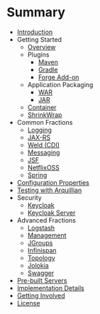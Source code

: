 # Summary

* [Introduction](README.adoc)
* Getting Started
  * [Overview](getting-started/basics.adoc)
  * Plugins
    * [Maven](getting-started/plugins/maven-plugin.adoc)
    * [Gradle](getting-started/plugins/gradle-plugin.adoc)
    * [Forge Add-on](getting-started/plugins/forge-addon.adoc)
  * Application Packaging
    * [WAR](getting-started/war-applications.adoc)
    * [JAR](getting-started/jar-applications.adoc)
  * [Container](getting-started/container.adoc)
  * [ShrinkWrap](getting-started/shrinkwrap.adoc)
* Common Fractions
  * [Logging](common/logging.adoc)
  * [JAX-RS](common/jax-rs.adoc)
  * [Weld (CDI)](common/weld_cdi.adoc)
  * [Messaging](common/messaging.adoc)
  * [JSF](common/jsf.adoc)
  * [NetflixOSS](common/netflixoss.adoc)
  * [Spring](common/spring.adoc)
* [Configuration Properties](configuration_properties.adoc)
* [Testing with Arquillian](testing_with_arquillian.adoc)
* Security
   * [Keycloak](security/keycloak.adoc)
   * [Keycloak Server](security/keycloak_server.adoc)
* Advanced Fractions
   * [Logstash](advanced/logstash.adoc)
   * [Management](advanced/management.adoc)
   * [JGroups](advanced/jgroups.adoc)
   * [Infinispan](advanced/infinispan.adoc)
   * [Topology](advanced/topology.adoc)
   * [Jolokia](advanced/jolokia.adoc)
   * [Swagger](advanced/swagger.adoc)
* [Pre-built Servers](servers.adoc)
* [Implementation Details](implementation_details.adoc)
* [Getting Involved](getting_involved.adoc)
* [License](license.adoc)
